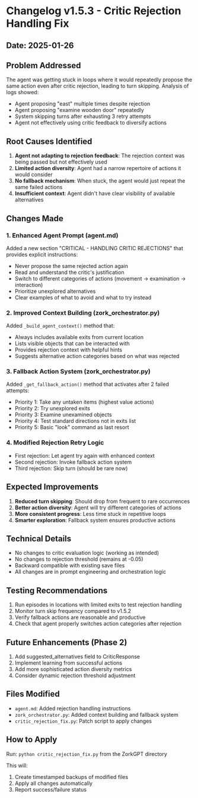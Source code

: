 # Changelog v1.5.3 - Critic Rejection Handling Fix

## Date: 2025-01-26

## Problem Addressed
The agent was getting stuck in loops where it would repeatedly propose the same action even after critic rejection, leading to turn skipping. Analysis of logs showed:
- Agent proposing "east" multiple times despite rejection
- Agent proposing "examine wooden door" repeatedly 
- System skipping turns after exhausting 3 retry attempts
- Agent not effectively using critic feedback to diversify actions

## Root Causes Identified
1. **Agent not adapting to rejection feedback**: The rejection context was being passed but not effectively used
2. **Limited action diversity**: Agent had a narrow repertoire of actions it would consider
3. **No fallback mechanism**: When stuck, the agent would just repeat the same failed actions
4. **Insufficient context**: Agent didn't have clear visibility of available alternatives

## Changes Made

### 1. Enhanced Agent Prompt (agent.md)
Added a new section "CRITICAL - HANDLING CRITIC REJECTIONS" that provides explicit instructions:
- Never propose the same rejected action again
- Read and understand the critic's justification
- Switch to different categories of actions (movement → examination → interaction)
- Prioritize unexplored alternatives
- Clear examples of what to avoid and what to try instead

### 2. Improved Context Building (zork_orchestrator.py)
Added `_build_agent_context()` method that:
- Always includes available exits from current location
- Lists visible objects that can be interacted with
- Provides rejection context with helpful hints
- Suggests alternative action categories based on what was rejected

### 3. Fallback Action System (zork_orchestrator.py)
Added `_get_fallback_action()` method that activates after 2 failed attempts:
- Priority 1: Take any untaken items (highest value actions)
- Priority 2: Try unexplored exits
- Priority 3: Examine unexamined objects
- Priority 4: Test standard directions not in exits list
- Priority 5: Basic "look" command as last resort

### 4. Modified Rejection Retry Logic
- First rejection: Let agent try again with enhanced context
- Second rejection: Invoke fallback action system
- Third rejection: Skip turn (should be rare now)

## Expected Improvements
1. **Reduced turn skipping**: Should drop from frequent to rare occurrences
2. **Better action diversity**: Agent will try different categories of actions
3. **More consistent progress**: Less time stuck in repetitive loops
4. **Smarter exploration**: Fallback system ensures productive actions

## Technical Details
- No changes to critic evaluation logic (working as intended)
- No changes to rejection threshold (remains at -0.05)
- Backward compatible with existing save files
- All changes are in prompt engineering and orchestration logic

## Testing Recommendations
1. Run episodes in locations with limited exits to test rejection handling
2. Monitor turn skip frequency compared to v1.5.2
3. Verify fallback actions are reasonable and productive
4. Check that agent properly switches action categories after rejection

## Future Enhancements (Phase 2)
1. Add suggested_alternatives field to CriticResponse
2. Implement learning from successful actions
3. Add more sophisticated action diversity metrics
4. Consider dynamic rejection threshold adjustment

## Files Modified
- `agent.md`: Added rejection handling instructions
- `zork_orchestrator.py`: Added context building and fallback system
- `critic_rejection_fix.py`: Patch script to apply changes

## How to Apply
Run: `python critic_rejection_fix.py` from the ZorkGPT directory

This will:
1. Create timestamped backups of modified files
2. Apply all changes automatically
3. Report success/failure status